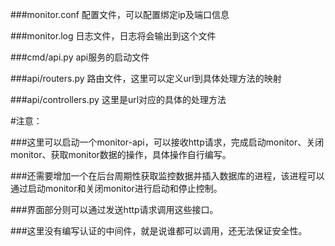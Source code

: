 ###monitor.conf          配置文件，可以配置绑定ip及端口信息

###monitor.log           日志文件，日志将会输出到这个文件

###cmd/api.py            api服务的启动文件

###api/routers.py        路由文件，这里可以定义url到具体处理方法的映射

###api/controllers.py    这里是url对应的具体的处理方法




#注意：

###这里可以启动一个monitor-api，可以接收http请求，完成启动monitor、关闭monitor、获取monitor数据的操作，具体操作自行编写。

###还需要增加一个在后台周期性获取监控数据并插入数据库的进程，该进程可以通过启动monitor和关闭monitor进行启动和停止控制。

###界面部分则可以通过发送http请求调用这些接口。

###这里没有编写认证的中间件，就是说谁都可以调用，还无法保证安全性。


